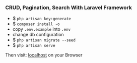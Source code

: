 ### CRUD, Pagination, Search With Laravel Framework

*  $ `php artisan key:generate`
*  $ `composer install -o`
*  copy `.env.example` into `.env`
*  change db configuration
*  $ `php artisan migrate --seed`
*  $ `php artisan serve`

Then visit: [localhost](http://localhost:8000) on your Browser
